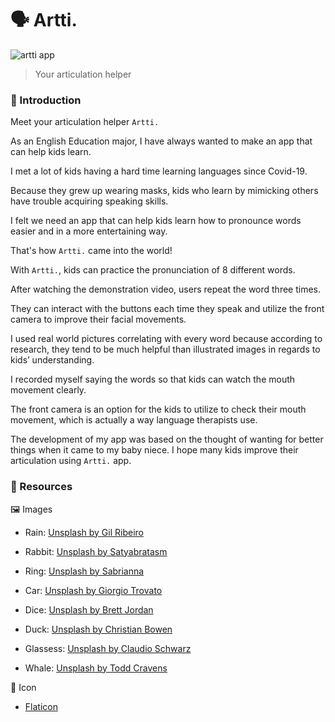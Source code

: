 #  🗣️ Artti.


![artti app](https://user-images.githubusercontent.com/104806801/233767004-e8c0c53b-c7c3-45ba-a8cb-e8c4999bb804.png)

> Your articulation helper

### 👧 Introduction

Meet your articulation helper `Artti.`

As an English Education major, I have always wanted to make an app that can help kids learn.

I met a lot of kids having a hard time learning languages since Covid-19.

Because they grew up wearing masks, kids who learn by mimicking others have trouble acquiring speaking skills.

I felt we need an app that can help kids learn how to pronounce words easier and in a more entertaining way.

That's how `Artti.` came into the world!

With `Artti.`, kids can practice the pronunciation of 8 different words.

After watching the demonstration video, users repeat the word three times.

They can interact with the buttons each time they speak and utilize the front camera to improve their facial movements.

I used real world pictures correlating with every word because according to research, they tend to be much helpful than illustrated images in regards to kids’ understanding.

I recorded myself saying the words so that kids can watch the mouth movement clearly.

The front camera is an option for the kids to utilize to check their mouth movement, which is actually a way language therapists use. 

The development of my app was based on the thought of wanting for better things when it came to my baby niece. I hope many kids improve their articulation using `Artti.` app.


### 📁 Resources

🖼️ Images

- Rain: [Unsplash by Gil Ribeiro](https://unsplash.com/ko/사진/FhR46F3l9KQ?utm_source=unsplash&utm_medium=referral&utm_content=creditCopyText)

- Rabbit: [Unsplash by Satyabratasm](https://unsplash.com/ko/사진/u_kMWN-BWyU?utm_source=unsplash&utm_medium=referral&utm_content=creditCopyText)

- Ring: [Unsplash by Sabrianna](https://unsplash.com/ko/사진/NhrcL_C0sFA?utm_source=unsplash&utm_medium=referral&utm_content=creditCopyText)

- Car: [Unsplash by Giorgio Trovato](https://unsplash.com/ko/사진/p0OlRAAYXLY?utm_source=unsplash&utm_medium=referral&utm_content=creditCopyText)

- Dice: [Unsplash by Brett Jordan](https://unsplash.com/ko/사진/4aB1nGtD_Sg?utm_source=unsplash&utm_medium=referral&utm_content=creditCopyText)

- Duck: [Unsplash by Christian Bowen](https://unsplash.com/ko/사진/QKUN1xjwDQA?utm_source=unsplash&utm_medium=referral&utm_content=creditCopyText)

- Glassess: [Unsplash by Claudio Schwarz](https://unsplash.com/ko/사진/e8TtkC5xyv4?utm_source=unsplash&utm_medium=referral&utm_content=creditCopyText)

- Whale: [Unsplash by Todd Cravens](https://unsplash.com/ko/사진/lwACYK8ScmA?utm_source=unsplash&utm_medium=referral&utm_content=creditCopyText)



🎨 Icon

- [Flaticon](https://www.flaticon.com/free-icon/halloween-monster-animal-head-with-big-open-mouth_60173?term=mouth&page=1&position=81&origin=search&related_id=60173)
